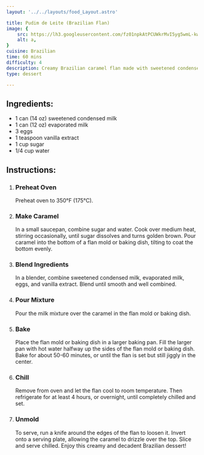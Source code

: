 ```yaml
---
layout: '../../layouts/food_Layout.astro'

title: Pudim de Leite (Brazilian Flan)
image: {
    src: https://lh3.googleusercontent.com/fz01npkAtPCUWkrMvI5yg5wmL-kwOsDeaFAjS85IXAxinp80AQrUXjZbLsIorcME8akIsdclq5PyEonB7dZZXuBJ-RX-o-JQrhN2A9fUdSc9e0RlREXcdw=w1200-h630-p-rj-l75,
    alt: a,
}
cuisine: Brazilian
time: 60 mins
difficulty: 4
description: Creamy Brazilian caramel flan made with sweetened condensed milk, eggs, and caramel sauce, baked until set and chilled before serving.
type: dessert

---
```

<div class="recipe-container">
    <div class="ingredients">
        <h2>Ingredients:</h2>
        <ul>
            <li>1 can (14 oz) sweetened condensed milk</li>
            <li>1 can (12 oz) evaporated milk</li>
            <li>3 eggs</li>
            <li>1 teaspoon vanilla extract</li>
            <li>1 cup sugar</li>
            <li>1/4 cup water</li>
        </ul>
    </div>
    <div class="instructions">
        <h2>Instructions:</h2>
        <ol>
            <li><h3>Preheat Oven</h3>
                Preheat oven to 350°F (175°C).
            </li>
            <li><h3>Make Caramel</h3>
                In a small saucepan, combine sugar and water. Cook over medium heat, stirring occasionally, until sugar dissolves and turns golden brown. Pour caramel into the bottom of a flan mold or baking dish, tilting to coat the bottom evenly.
            </li>
            <li><h3>Blend Ingredients</h3>
                In a blender, combine sweetened condensed milk, evaporated milk, eggs, and vanilla extract. Blend until smooth and well combined.
            </li>
            <li><h3>Pour Mixture</h3>
                Pour the milk mixture over the caramel in the flan mold or baking dish.
            </li>
            <li><h3>Bake</h3>
                Place the flan mold or baking dish in a larger baking pan. Fill the larger pan with hot water halfway up the sides of the flan mold or baking dish. Bake for about 50-60 minutes, or until the flan is set but still jiggly in the center.
            </li>
            <li><h3>Chill</h3>
                Remove from oven and let the flan cool to room temperature. Then refrigerate for at least 4 hours, or overnight, until completely chilled and set.
            </li>
            <li><h3>Unmold</h3>
                To serve, run a knife around the edges of the flan to loosen it. Invert onto a serving plate, allowing the caramel to drizzle over the top. Slice and serve chilled. Enjoy this creamy and decadent Brazilian dessert!
            </li>
        </ol>
    </div>
</div>
